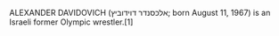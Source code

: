 ALEXANDER DAVIDOVICH (אלכסנדר דוידוביץ; born August 11, 1967) is an Israeli former Olympic wrestler.[1]
